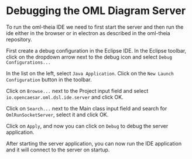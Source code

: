 # Debugging the OML Diagram Server

To run the oml-theia IDE we need to first start the server and then run the ide either in the browser or in electron as described in the oml-theia repository.

First create a debug configuration in the Eclipse IDE. In the Eclipse toolbar, click on the dropdown arrow next to the debug icon and select `Debug Configurations...`

In the list on the left, select `Java Application`. Click on the `New Launch Configuration` button in the toolbar.

Click on `Browse...` next to the Project input field and select `io.opencaesar.oml.dsl.ide.server` and click OK.

Click on `Search...` next to the Main class input field and search for `OmlRunSocketServer`, select it and click OK.

Click on `Apply`, and now you can click on `Debug` to debug the server application.

After starting the server application, you can now run the IDE application and it will connect to the server on startup.
